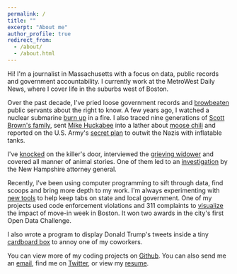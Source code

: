 ```yaml
---
permalink: /
title: ""
excerpt: "About me"
author_profile: true
redirect_from: 
  - /about/
  - /about.html
---
```


Hi! I'm a journalist in Massachusetts with a focus on data, public records and government accountability. I currently work at the MetroWest Daily News, where I cover life in the suburbs west of Boston.

Over the past decade, I've pried loose government records and [browbeaten](https://twitter.com/JimHaddadin/status/834831618690912256) public servants about the right to know. A few years ago, I watched a nuclear submarine [burn up](http://www.fosters.com/article/20120525/GJNEWS_01/705259899) in a fire. I also traced nine generations of [Scott Brown's family](http://www.politifact.com/new-hampshire/statements/2013/dec/20/scott-brown/scott-brown-says-his-family-roots-go-back-nine-gen/), sent [Mike Huckabee](http://www.politifact.com/new-hampshire/statements/2013/nov/22/mike-huckabee/mike-huckabee-says-more-people-want-hunt-moose-new/) into a lather about [moose chili](https://www.facebook.com/mikehuckabee/posts/10151819001272869) and reported on the U.S. Army's [secret plan](http://melrose.wickedlocal.com/x795259774/In-Melrose-a-phantom-military-factory-comes-to-light) to outwit the Nazis with inflatable tanks.

I've [knocked](http://www.fosters.com/article/20121016/GJNEWS_01/121019350) on the killer's door, interviewed the [grieving widower](http://www.nashuatelegraph.com/news/local-news/2013/12/31/memorial-event-held-in-remembrance-of-brookline-mother-of-three-who-died-christmas-eve/) and covered all manner of animal stories. One of them led to an [investigation](http://www.nashuatelegraph.com/news/local-news/2014/02/06/nashua-police-commissioner-pappas-resigns-apologizes-for-his-actions-after-ducks-run-over-by-david-campbell/) by the New Hampshire attorney general.

Recently, I've been using computer programming to sift through data, find scoops and bring more depth to my work. I'm always experimenting with [new tools](http://www.gatehousenewsroom.com/2016/02/12/stay-up-to-date-on-court-info-let-machines-do-the-hard-work/) to help keep tabs on state and local government. One of my projects used code enforcement violations and 311 complaints to [visualize](http://jhaddadin.github.io) the impact of move-in week in Boston. It won two awards in the city's first Open Data Challenge.

I also wrote a program to display Donald Trump's tweets inside a tiny [cardboard box](https://twitter.com/JimHaddadin/status/826895313436864516) to annoy one of my coworkers.

You can view more of my coding projects on [Github](https://github.com/jhaddadin). You can also send me an [email](mailto:jhaddadin@gmail.com), find me on [Twitter](http://www.twitter.com/JimHaddadin), or view my [resume](/cv/).
